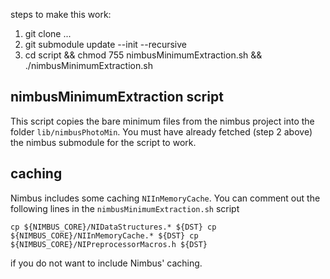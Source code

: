 steps to make this work:

1. git clone ...
2. git submodule update --init --recursive 
3. cd script && chmod 755 nimbusMinimumExtraction.sh && ./nimbusMinimumExtraction.sh

## nimbusMinimumExtraction script

This script copies the bare minimum files from the nimbus project into the folder `lib/nimbusPhotoMin`.  You must have already fetched (step 2 above) the nimbus submodule for the script to work.

## caching

Nimbus includes some caching `NIInMemoryCache`.  You can comment out the following lines in the `nimbusMinimumExtraction.sh` script

`cp ${NIMBUS_CORE}/NIDataStructures.* ${DST}
 cp ${NIMBUS_CORE}/NIInMemoryCache.* ${DST}
 cp ${NIMBUS_CORE}/NIPreprocessorMacros.h ${DST}`

if you do not want to include Nimbus' caching.
